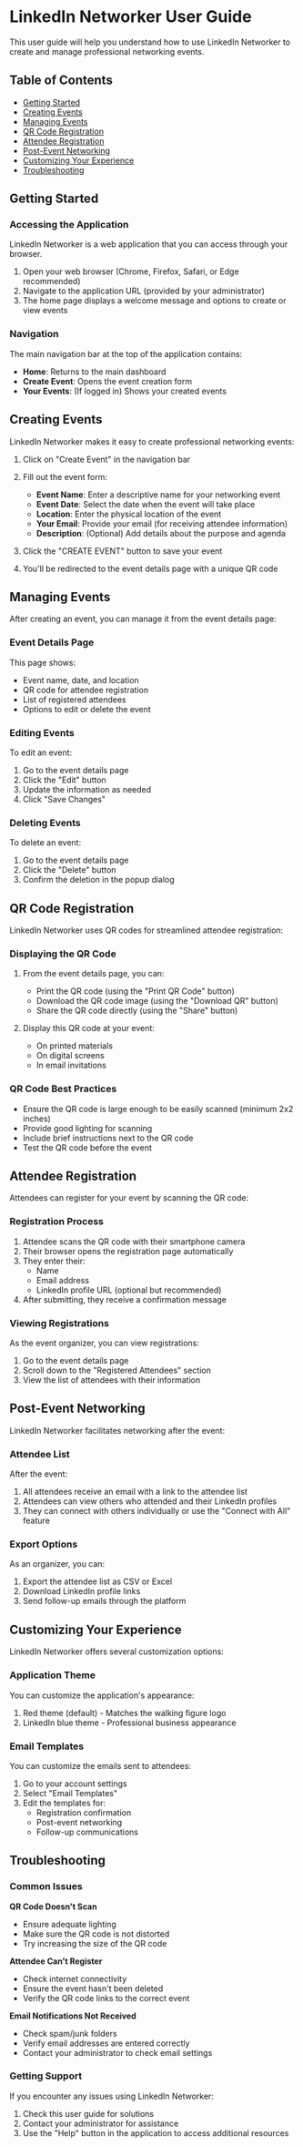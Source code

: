 # LinkedIn Networker User Guide

This user guide will help you understand how to use LinkedIn Networker to create and manage professional networking events.

## Table of Contents
- [Getting Started](#getting-started)
- [Creating Events](#creating-events)
- [Managing Events](#managing-events)
- [QR Code Registration](#qr-code-registration)
- [Attendee Registration](#attendee-registration)
- [Post-Event Networking](#post-event-networking)
- [Customizing Your Experience](#customizing-your-experience)
- [Troubleshooting](#troubleshooting)

## Getting Started

### Accessing the Application

LinkedIn Networker is a web application that you can access through your browser. 

1. Open your web browser (Chrome, Firefox, Safari, or Edge recommended)
2. Navigate to the application URL (provided by your administrator)
3. The home page displays a welcome message and options to create or view events

### Navigation

The main navigation bar at the top of the application contains:

- **Home**: Returns to the main dashboard
- **Create Event**: Opens the event creation form
- **Your Events**: (If logged in) Shows your created events

## Creating Events

LinkedIn Networker makes it easy to create professional networking events:

1. Click on "Create Event" in the navigation bar
2. Fill out the event form:
   - **Event Name**: Enter a descriptive name for your networking event
   - **Event Date**: Select the date when the event will take place
   - **Location**: Enter the physical location of the event
   - **Your Email**: Provide your email (for receiving attendee information)
   - **Description**: (Optional) Add details about the purpose and agenda

3. Click the "CREATE EVENT" button to save your event
4. You'll be redirected to the event details page with a unique QR code

## Managing Events

After creating an event, you can manage it from the event details page:

### Event Details Page

This page shows:
- Event name, date, and location
- QR code for attendee registration
- List of registered attendees
- Options to edit or delete the event

### Editing Events

To edit an event:
1. Go to the event details page
2. Click the "Edit" button
3. Update the information as needed
4. Click "Save Changes"

### Deleting Events

To delete an event:
1. Go to the event details page
2. Click the "Delete" button
3. Confirm the deletion in the popup dialog

## QR Code Registration

LinkedIn Networker uses QR codes for streamlined attendee registration:

### Displaying the QR Code

1. From the event details page, you can:
   - Print the QR code (using the "Print QR Code" button)
   - Download the QR code image (using the "Download QR" button)
   - Share the QR code directly (using the "Share" button)

2. Display this QR code at your event:
   - On printed materials
   - On digital screens
   - In email invitations

### QR Code Best Practices

- Ensure the QR code is large enough to be easily scanned (minimum 2x2 inches)
- Provide good lighting for scanning
- Include brief instructions next to the QR code
- Test the QR code before the event

## Attendee Registration

Attendees can register for your event by scanning the QR code:

### Registration Process

1. Attendee scans the QR code with their smartphone camera
2. Their browser opens the registration page automatically
3. They enter their:
   - Name
   - Email address
   - LinkedIn profile URL (optional but recommended)
4. After submitting, they receive a confirmation message

### Viewing Registrations

As the event organizer, you can view registrations:
1. Go to the event details page
2. Scroll down to the "Registered Attendees" section
3. View the list of attendees with their information

## Post-Event Networking

LinkedIn Networker facilitates networking after the event:

### Attendee List

After the event:
1. All attendees receive an email with a link to the attendee list
2. Attendees can view others who attended and their LinkedIn profiles
3. They can connect with others individually or use the "Connect with All" feature

### Export Options

As an organizer, you can:
1. Export the attendee list as CSV or Excel
2. Download LinkedIn profile links
3. Send follow-up emails through the platform

## Customizing Your Experience

LinkedIn Networker offers several customization options:

### Application Theme

You can customize the application's appearance:
1. Red theme (default) - Matches the walking figure logo
2. LinkedIn blue theme - Professional business appearance

### Email Templates

You can customize the emails sent to attendees:
1. Go to your account settings
2. Select "Email Templates"
3. Edit the templates for:
   - Registration confirmation
   - Post-event networking
   - Follow-up communications

## Troubleshooting

### Common Issues

**QR Code Doesn't Scan**
- Ensure adequate lighting
- Make sure the QR code is not distorted
- Try increasing the size of the QR code

**Attendee Can't Register**
- Check internet connectivity
- Ensure the event hasn't been deleted
- Verify the QR code links to the correct event

**Email Notifications Not Received**
- Check spam/junk folders
- Verify email addresses are entered correctly
- Contact your administrator to check email settings

### Getting Support

If you encounter any issues using LinkedIn Networker:
1. Check this user guide for solutions
2. Contact your administrator for assistance
3. Use the "Help" button in the application to access additional resources
